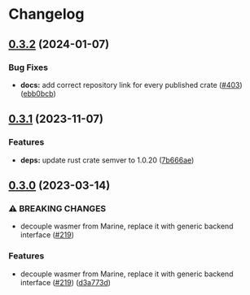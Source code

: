 # Changelog

## [0.3.2](https://github.com/fluencelabs/marine/compare/marine-min-it-version-v0.3.1...marine-min-it-version-v0.3.2) (2024-01-07)


### Bug Fixes

* **docs:** add correct repository link for every published crate ([#403](https://github.com/fluencelabs/marine/issues/403)) ([ebb0bcb](https://github.com/fluencelabs/marine/commit/ebb0bcb1d15d37e8b5c10096ce42171a87abe0fa))

## [0.3.1](https://github.com/fluencelabs/marine/compare/marine-min-it-version-v0.3.0...marine-min-it-version-v0.3.1) (2023-11-07)


### Features

* **deps:** update rust crate semver to 1.0.20 ([7b666ae](https://github.com/fluencelabs/marine/commit/7b666aeb40590cccda2d9a542024cf0928d9b2fa))

## [0.3.0](https://github.com/fluencelabs/marine/compare/marine-min-it-version-v0.2.1...marine-min-it-version-v0.3.0) (2023-03-14)


### ⚠ BREAKING CHANGES

* decouple wasmer from Marine, replace it with generic backend interface ([#219](https://github.com/fluencelabs/marine/issues/219))

### Features

* decouple wasmer from Marine, replace it with generic backend interface ([#219](https://github.com/fluencelabs/marine/issues/219)) ([d3a773d](https://github.com/fluencelabs/marine/commit/d3a773df4f7ec80ab8146f68922802a4b9a450d0))
